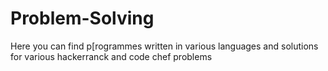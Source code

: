 # Problem-Solving
Here you can find p[rogrammes written in various languages and solutions for various hackerranck and code chef problems
